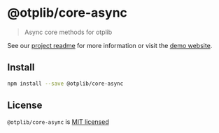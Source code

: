 # @otplib/core-async

> Async core methods for otplib

See our [project readme][project-v-readme] for more information
or visit the [demo website][project-v-site].

## Install

```bash
npm install --save @otplib/core-async
```

## License

`@otplib/core-async` is [MIT licensed][project-license]

[project-license]: https://github.com/yeojz/otplib/blob/master/LICENSE
[project-v-readme]: https://github.com/yeojz/otplib/blob/master/README.md#core
[project-v-site]: https://otplib.yeojz.com
